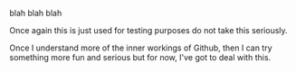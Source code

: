 blah blah blah


Once again this is just used for testing purposes do not take this seriously.

Once I understand more of the inner workings of Github, then I can try something more fun and serious but for now, I've got to deal with this.
